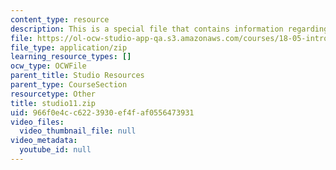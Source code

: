 ```yaml
---
content_type: resource
description: This is a special file that contains information regarding studio 11.
file: https://ol-ocw-studio-app-qa.s3.amazonaws.com/courses/18-05-introduction-to-probability-and-statistics-spring-2014/966f0e4cc6223930ef4faf0556473931_studio11.zip
file_type: application/zip
learning_resource_types: []
ocw_type: OCWFile
parent_title: Studio Resources
parent_type: CourseSection
resourcetype: Other
title: studio11.zip
uid: 966f0e4c-c622-3930-ef4f-af0556473931
video_files:
  video_thumbnail_file: null
video_metadata:
  youtube_id: null
---
```

